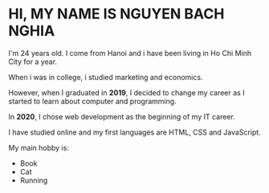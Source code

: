 # HI, MY NAME IS NGUYEN BACH NGHIA

I'm 24 years old. I come from Hanoi and i have been living in Ho Chi Minh City for a year.

When i was in college, i studied marketing and economics.

However, when I graduated in **2019**, I decided to change my career as I started to learn about computer and programming.

In **2020**, I chose web development as the beginning of my IT career.

I have studied online and my first languages are HTML, CSS and JavaScript.

My main hobby is:

- Book
- Cat
- Running

